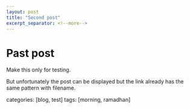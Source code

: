 ```yaml
---
layout: post
title: "Second post"
excerpt_separator: <!--more-->
---
```


# Past post

Make this only for testing.
<!--more-->
But unfortunately the post can be displayed but the link already has the same pattern with filename.

categories: [blog, test]
tags: [morning, ramadhan]
